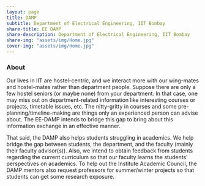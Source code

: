 ```yaml
---
layout: page
title: DAMP
subtitle: Department of Electrical Engineering, IIT Bombay
share-title: EE DAMP
share-description: Department of Electrical Engineering, IIT Bombay
share-img: "assets/img/Home.jpg"
cover-img: "assets/img/Home.jpg"
---
```


### About
Our lives in IIT are hostel-centric, and we interact more with our wing-mates and hostel-mates rather than department people. Suppose there are only a few hostel seniors (or maybe none) from your department. In that case, one may miss out on department-related information like interesting courses or projects, timetable issues, etc. The nitty-gritty in courses and some pre-planning/timeline-making are things only an experienced person can advise about. The EE-DAMP intends to bridge this gap to bring about this information exchange in an effective manner.

That said, the DAMP also helps students struggling in academics. We help bridge the gap between students, the department, and the faculty (mainly their faculty advisor(s)). Also, we intend to obtain feedback from students regarding the current curriculum so that our faculty learns the students' perspectives on academics. To help out the Institute Academic Council, the DAMP mentors also request professors for summer/winter projects so that students can get some research exposure.

